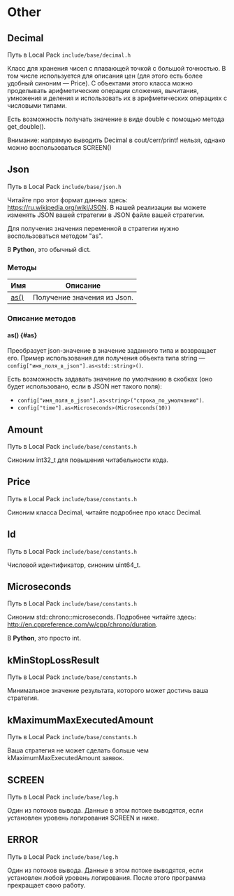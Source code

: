 # Other

## Decimal

Путь в Local Pack `include/base/decimal.h`

Класс для хранения чисел с плавающей точкой с большой точностью.
В том числе используется для описания цен (для этого есть более удобный синоним — Price).
С объектами этого класса можно проделывать арифметические операции сложения, вычитания, умножения и деления и использовать их в арифметических операциях с числовыми типами.

Есть возможность получать значение в виде double с помощью метода get_double().

Внимание: напрямую выводить Decimal в cout/cerr/printf нельзя, однако можно воспользоваться SCREEN()

## Json

Путь в Local Pack `include/base/json.h`

Читайте про этот формат данных здесь: <https://ru.wikipedia.org/wiki/JSON>.
В нашей реализации вы можете изменять JSON вашей стратегии в JSON файле вашей стратегии.

Для получения значения переменной в стратегии нужно воспользоваться методом "as".

В **Python**, это обычный dict.

### Методы

| Имя | Описание |
| --- | --- |
| [as()](#as) | Получение значения из Json. |

### Описание методов

#### as() {#as}

Преобразует json-значение в значение заданного типа и возвращает его.
Пример использования для получения объекта типа string — `config["имя_поля_в_json"].as<std::string>()`.

Есть возможность задавать значение по умолчанию в скобках (оно будет использовано, если в JSON нет такого поля):

- `config["имя_поля_в_json"].as<string>("строка_по_умолчанию")`.
- `config["time"].as<Microseconds>(Microseconds(10))`

## Amount

Путь в Local Pack `include/base/constants.h`

Синоним int32_t для повышения читабельности кода.

## Price

Путь в Local Pack `include/base/constants.h`

Синоним класса Decimal, читайте подробнее про класс Decimal.

## Id

Путь в Local Pack `include/base/constants.h`

Числовой идентификатор, синоним uint64_t.

## Microseconds

Путь в Local Pack `include/base/constants.h`

Синоним std::chrono::microseconds.
Подробнее читайте здесь: <http://en.cppreference.com/w/cpp/chrono/duration>.

В **Python**, это просто int.

## kMinStopLossResult

Путь в Local Pack `include/base/constants.h`

Минимальное значение результата, которого может достичь ваша стратегия.

## kMaximumMaxExecutedAmount

Путь в Local Pack `include/base/constants.h`

Ваша стратегия не может сделать больше чем kMaximumMaxExecutedAmount заявок.

## SCREEN

Путь в Local Pack `include/base/log.h`

Один из потоков вывода.
Данные в этом потоке выводятся, если установлен уровень логирования SCREEN и ниже.

## ERROR

Путь в Local Pack `include/base/log.h`

Один из потоков вывода.
Данные в этом потоке выводятся, если установлен любой уровень логирования.
После этого программа прекращает свою работу.
